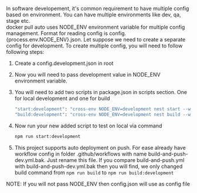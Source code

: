 In software developement, it's common requirement to have multiple config based on environment.
You can have multiple environments like dev, qa, stage etc.  
docker pull auto uses NODE_ENV environment variable for multiple config management. Format for reading config is config.{process.env.NODE_ENV}.json. Let suppose we need to create a separate config for development. To create multiple config, you will need to follow following steps:

1. Create a config.development.json in root
2. Now you will need to pass development value in NODE_ENV environment variable.
3. You will need to add two scripts in package.json in scripts section. One for local development and one for build

   ```bash
   "start:development": "cross-env NODE_ENV=development nest start --watch --webpack --webpackPath ./config/nest-webpack.config.js"
   "build:development": "cross-env NODE_ENV=development nest build --webpack --webpackPath ./config/nest-webpack.config.js"
   ```

4. Now run your new added script to test on local via command

   ```bash
   npm run start:development
   ```

5. This project supports auto deployment on push. For ease already have workflow config in folder .github/workflows with name build-and-push-dev.yml.bak. Just rename this file. If you compare build-and-push.yml with build-and-push-dev.yml.bak then you will find, we only changed build command from `npm run build` to `npm run build:development`

NOTE: If you will not pass NODE_ENV then config.json will use as config file
